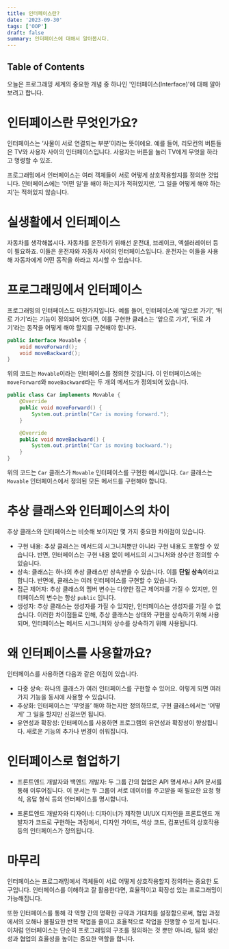 ```yaml
---
title: 인터페이스란?
date: '2023-09-30'
tags: ['OOP']
draft: false
summary: 인터페이스에 대해서 알아봅시다.
---
```


## Table of Contents

오늘은 프로그래밍 세계의 중요한 개념 중 하나인 '인터페이스(Interface)'에 대해 알아보려고 합니다. 

# 인터페이스란 무엇인가요?
인터페이스는 ‘사물이 서로 연결되는 부분’이라는 뜻이에요. 예를 들어, 리모컨의 버튼들은 TV와 사용자 사이의 인터페이스입니다. 사용자는 버튼을 눌러 TV에게 무엇을 하라고 명령할 수 있죠.

프로그래밍에서 인터페이스는 여러 객체들이 서로 어떻게 상호작용할지를 정의한 것입니다. 인터페이스에는 ‘어떤 일’을 해야 하는지가 적혀있지만, ‘그 일을 어떻게 해야 하는지’는 적혀있지 않습니다.

# 실생활에서 인터페이스
자동차를 생각해봅시다. 자동차를 운전하기 위해선 운전대, 브레이크, 엑셀러레이터 등이 필요하죠. 이들은 운전자와 자동차 사이의 인터페이스입니다. 운전자는 이들을 사용해 자동차에게 어떤 동작을 하라고 지시할 수 있습니다.

# 프로그래밍에서 인터페이스
프로그래밍의 인터페이스도 마찬가지입니다. 예를 들어, 인터페이스에 ‘앞으로 가기’, ‘뒤로 가기’라는 기능이 정의되어 있다면, 이를 구현한 클래스는 ‘앞으로 가기’, ‘뒤로 가기’라는 동작을 어떻게 해야 할지를 구현해야 합니다.

```java
public interface Movable {
    void moveForward();
    void moveBackward();
}
```

위의 코드는 `Movable`이라는 인터페이스를 정의한 것입니다. 이 인터페이스에는 `moveForward`와 `moveBackward`라는 두 개의 메서드가 정의되어 있습니다.

```java
public class Car implements Movable {
    @Override
    public void moveForward() {
        System.out.println("Car is moving forward.");
    }

    @Override
    public void moveBackward() {
        System.out.println("Car is moving backward.");
    }
}
```

위의 코드는 `Car` 클래스가 `Movable` 인터페이스를 구현한 예시입니다. `Car` 클래스는 `Movable` 인터페이스에서 정의된 모든 메서드를 구현해야 합니다.

# 추상 클래스와 인터페이스의 차이
추상 클래스와 인터페이스는 비슷해 보이지만 몇 가지 중요한 차이점이 있습니다.

- 구현 내용: 추상 클래스는 메서드의 시그니처뿐만 아니라 구현 내용도 포함할 수 있습니다. 반면, 인터페이스는 구현 내용 없이 메서드의 시그니처와 상수만 정의할 수 있습니다.
- 상속: 클래스는 하나의 추상 클래스만 상속받을 수 있습니다. 이를 **단일 상속**이라고 합니다. 반면에, 클래스는 여러 인터페이스를 구현할 수 있습니다.
- 접근 제어자: 추상 클래스의 멤버 변수는 다양한 접근 제어자를 가질 수 있지만, 인터페이스의 변수는 항상 `public` 입니다.
- 생성자: 추상 클래스는 생성자를 가질 수 있지만, 인터페이스는 생성자를 가질 수 없습니다.
이러한 차이점들로 인해, 추상 클래스는 상태와 구현을 상속하기 위해 사용되며, 인터페이스는 메서드 시그니처와 상수를 상속하기 위해 사용됩니다.

# 왜 인터페이스를 사용할까요?
인터페이스를 사용하면 다음과 같은 이점이 있습니다.

- 다중 상속: 하나의 클래스가 여러 인터페이스를 구현할 수 있어요. 이렇게 되면 여러 가지 기능을 동시에 사용할 수 있습니다.
- 추상화: 인터페이스는 ‘무엇을’ 해야 하는지만 정의하므로, 구현 클래스에서는 ‘어떻게’ 그 일을 할지만 신경쓰면 됩니다.
- 유연성과 확장성: 인터페이스를 사용하면 프로그램의 유연성과 확장성이 향상됩니다. 새로운 기능의 추가나 변경이 쉬워집니다.

# 인터페이스로 협업하기
- 프론트엔드 개발자와 백엔드 개발자: 두 그룹 간의 협업은 API 명세서나 API 문서를 통해 이루어집니다. 이 문서는 두 그룹이 서로 데이터를 주고받을 때 필요한 요청 형식, 응답 형식 등의 인터페이스를 명시합니다.

- 프론트엔드 개발자와 디자이너: 디자이너가 제작한 UI/UX 디자인을 프론트엔드 개발자가 코드로 구현하는 과정에서, 디자인 가이드, 색상 코드, 컴포넌트의 상호작용 등의 인터페이스가 정의됩니다.

# 마무리
인터페이스는 프로그래밍에서 객체들이 서로 어떻게 상호작용할지 정의하는 중요한 도구입니다. 인터페이스를 이해하고 잘 활용한다면, 효율적이고 확장성 있는 프로그래밍이 가능해집니다.

또한 인터페이스를 통해 각 역할 간의 명확한 규약과 기대치를 설정함으로써, 협업 과정에서의 오해나 불필요한 반복 작업을 줄이고 효율적으로 작업을 진행할 수 있게 됩니다. 이처럼 인터페이스는 단순히 프로그래밍의 구조를 정의하는 것 뿐만 아니라, 팀의 생산성과 협업의 효율성을 높이는 중요한 역할을 합니다.
